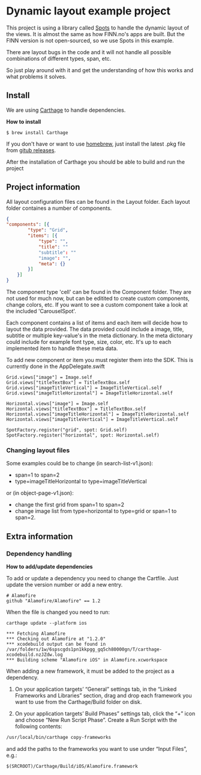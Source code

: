 # Dynamic layout example project

This project is using a library called [Spots](https://github.com/hyperoslo/spots) to handle the dynamic layout of the views.
It is almost the same as how FINN.no's apps are built. But the FINN version is not open-sourced, so we use Spots in this example. 

There are layout bugs in the code and it will not handle all possible combinations of different types, span, etc.

So just play around with it and get the understanding of how this works and what problems it solves.

## Install
We are using [Carthage](https://github.com/Carthage/Carthage) to handle dependencies.

**How to install**

```
$ brew install Carthage
```

If you don't have or want to use [homebrew](http://brew.sh/), just install the latest .pkg file from [gitub releases](https://github.com/Carthage/Carthage/releases).

After the installation of Carthage you should be able to build and run the project

## Project information

All layout configuration files can be found in the Layout folder. Each layout folder containes a number of components.
```json
{
"components": [{
        "type": "Grid",
        "items": [{
            "type": "",
            "title": ""
            "subtitle": ""
            "image": "",
            "meta": {}
        }]
    }]
}
```

The component type 'cell' can be found in the Component folder. They are not used for much now, but can be editited to create custom components, change colors, etc.
If you want to see a custom component take a look at the included 'CarouselSpot'.

Each component contains a list of items and each item will decide how to layout the data provided. The data provided could include a image, title, subtitle or multiple key-value's in the meta dictionary.
In the meta dictonary could include for example font type, size, color, etc. It's up to each implemented item to handle these meta data.

To add new component or item you must register them into the SDK. This is currently done in the AppDelegate.swift

```
Grid.views["image"] = Image.self
Grid.views["titleTextBox"] = TitleTextBox.self
Grid.views["imageTitleVertical"] = ImageTitleVertical.self
Grid.views["imageTitleHorizontal"] = ImageTitleHorizontal.self

Horizontal.views["image"] = Image.self
Horizontal.views["titleTextBox"] = TitleTextBox.self
Horizontal.views["imageTitleHorizontal"] = ImageTitleHorizontal.self
Horizontal.views["imageTitleVertical"] = ImageTitleVertical.self

SpotFactory.register("grid", spot: Grid.self)
SpotFactory.register("horizontal", spot: Horizontal.self)
```

### Changing layout files

Some examples could be to change (in search-list-v1.json):
- span=1 to span=2
- type=imageTitleHorizontal to type=imageTitleVertical

or (in object-page-v1.json):
- change the first grid from span=1 to span=2
- change image list from type=horizontal to type=grid or span=1 to span=2.


## Extra information
### Dependency handling

**How to add/update dependencies**

To add or update a dependency you need to change the Cartfile.
Just update the version number or add a new entry.

```
# Alamofire
github "Alamofire/Alamofire" == 1.2
```

When the file is changed you need to run:
```
carthage update --platform ios

*** Fetching Alamofire
*** Checking out Alamofire at "1.2.0"
*** xcodebuild output can be found in /var/folders/1w/6spscgds1pn1kkpgg_gq5ch80000gn/T/carthage-xcodebuild.nzJZdw.log
*** Building scheme "Alamofire iOS" in Alamofire.xcworkspace
```

When adding a new framework, it must be added to the project as a dependency.

1. On your application targets’ “General” settings tab, in the “Linked Frameworks and Libraries” section, drag and drop each framework you want to use from the Carthage/Build folder on disk.

1. On your application targets’ Build Phases” settings tab, click the “+” icon and choose “New Run Script Phase”. Create a Run Script with the following contents:

```sh
/usr/local/bin/carthage copy-frameworks
```

and add the paths to the frameworks you want to use under “Input Files”, e.g.:

```
$(SRCROOT)/Carthage/Build/iOS/Alamofire.framework
```
